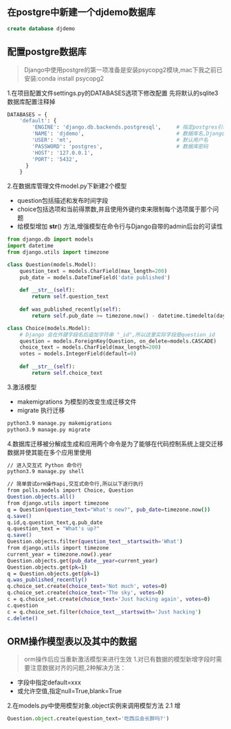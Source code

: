 ## 在postgre中新建一个djdemo数据库
```sql
create database djdemo
```

## 配置postgre数据库
>Django中使用postgre的第一项准备是安装psycopg2模块,mac下我之前已安装:conda install psycopg2

1.在项目配置文件settings.py的DATABASES选项下修改配置
先将默认的sqlite3数据库配置注释掉
```py
DATABASES = {
    'default': {
        'ENGINE': 'django.db.backends.postgresql',     # 指定postgres引擎
        'NAME': 'djdemo',                              # 数据库名,Django不会帮你创建,需要自己进入数据库创建
        'USER': 'mt',                                  # 默认用户名
        'PASSWORD': 'postgres',                        # 数据库密码
        'HOST': '127.0.0.1',
        'PORT': '5432',
      }
    }
```

2.在数据库管理文件model.py下新建2个模型
- question包括描述和发布时间字段
- choice包括选项和当前得票数,并且使用外键约束来限制每个选项属于那个问题
- 给模型增加 __str__() 方法,增强模型在命令行与Django自带的admin后台的可读性

```py
from django.db import models
import datetime
from django.utils import timezone

class Question(models.Model):
    question_text = models.CharField(max_length=200)
    pub_date = models.DateTimeField('date published')
    
    def __str__(self):
        return self.question_text
        
    def was_published_recently(self):
        return self.pub_date >= timezone.now() - datetime.timedelta(days=1)

class Choice(models.Model):
    # Django 会在外键字段名后追加字符串 "_id",所以这里实际字段是question_id
    question = models.ForeignKey(Question, on_delete=models.CASCADE)
    choice_text = models.CharField(max_length=200)
    votes = models.IntegerField(default=0)    
    
    def __str__(self):
        return self.choice_text
```

3.激活模型
- makemigrations 为模型的改变生成迁移文件
- migrate 执行迁移
```sh
python3.9 manage.py makemigrations
python3.9 manage.py migrate
```

4.数据库迁移被分解成生成和应用两个命令是为了能够在代码控制系统上提交迁移数据并使其能在多个应用里使用
```sh
// 进入交互式 Python 命令行
python3.9 manage.py shell

// 简单尝试orm操作api,交互式命令行,所以以下逐行执行
from polls.models import Choice, Question
Question.objects.all()
from django.utils import timezone
q = Question(question_text="What's new?", pub_date=timezone.now())
q.save()
q.id,q.question_text,q.pub_date
q.question_text = "What's up?"
q.save()
Question.objects.filter(question_text__startswith='What')
from django.utils import timezone
current_year = timezone.now().year
Question.objects.get(pub_date__year=current_year)
Question.objects.get(pk=1)
q = Question.objects.get(pk=1)
q.was_published_recently()
q.choice_set.create(choice_text='Not much', votes=0)
q.choice_set.create(choice_text='The sky', votes=0)
c = q.choice_set.create(choice_text='Just hacking again', votes=0)
c.question
c = q.choice_set.filter(choice_text__startswith='Just hacking')
c.delete()
```



## ORM操作模型表以及其中的数据
>orm操作后应当重新激活模型来进行生效
1.对已有数据的模型新增字段时需要注意数据对齐的问题,2种解决方法：
- 字段中指定default=xxx
- 或允许空值,指定null=True,blank=True

2.在models.py中使用模型对象.object实例来调用模型方法
2.1 增
```py
Question.object.create(question_text='吃西瓜会长胖吗?')
```


























